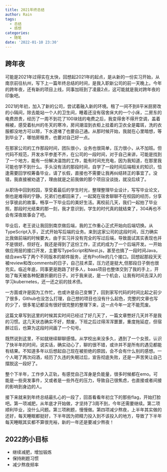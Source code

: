 ```yaml
---
title: 2021年终总结
author: Rain
tags:
  - 总结
  - 感想
categories:
  - 随笔
date: '2022-01-10 23:30'
---
```


## 跨年夜

可能是2021年过得实在太快，回想起2021年的起点，是从新的一份实习开始，从南京前往杭州，写下上一篇年终总结的时间，是我入职新公司的前一天晚上。今年的跨年夜，还有新的项目上线，同事加班到了凌晨2点，这可能就是我对跨年夜的印象吧。

2021的年初，加入了新的公司，尝试着融入新的环境。租了一间不到8平米厨房改的小隔间，除去能站一个人的卫生间，睡着还没有宿舍床大的一个小床，二房东的电费昂贵，经历了一周不到花了100块钱的电费之后，我变得舍不得开空调，盖着棉被，感受着杭州的冬天的寒冷，房间潮湿到衣柜上挂着的卫衣全是霉斑，洗的衣服都没地方可以晾，下水道堵了也要自己通。从那时候开始，我就在心里暗想，等到毕业了，哪怕房租贵，也要对自己好一点。

在那家公司的工作那段时间，团队很小，业务也很简单，压力很小，从不加班。但代码不规范，开发水平参差不齐，在公司的一段时间，对于自己来讲，可能是找到了一个地方，能有一份解决温饱的工作，能有时间充充电，因为我知道，在那里我可能也学不到什么。手头没有活的那段时间，自学了一段时间后端相关的知识，恰逢需要回学校筹备毕业，请了长假，直接也不需要让我再纠结转正的事宜了。没错，我直接被劝退了，理由就是之前我做的那个项目没谈拢，就没后续了。

从职场中回到校园，享受着最后的学生时光，整理整理毕业设计，写写毕业论文，倒也是难得的宁静。兄弟们也都回来了，一起窝在宿舍聊聊不在校园的经历，分享分享彼此的故事，畅享一下毕业后的美好生活。离校前几天，我们一起拍了毕业照，那段时光结束的那一刻，我才意识到，学生的时代真的就结束了，304再也不会有深夜故事会了吧。

毕业后，老王说让我回到南京做后端，我的工作重心正式开始向后端切换。从TypeScript入手，正式开始写后端的业务。来到这家公司的这段时间，压力确实比我做前端的时候要大，由于实习并没有完全的写过后端，导致面试其实表现也并不是很好。但好在，我还是得到了这份工作，正式的成为了一个后端开发。一开始做应用层的接口开发，主要写TypeScript和Nest.js，甚至也搞了一段时间Java，结合aws写了两个不同版本的邮件服务，还有Profile的几个接口。回想起那段天天被review和改comments的日子，自己技术菜，压力还是挺大,但那段日子倒也很充实。临近年底，同事更是跑路了好多人，baas项目也整体交到了我的手上，开始了每天被各种配置折磨的日子。对于我来说，是一个机会，让我有时间去深入的学习kubernetes，还一还之前的技术债。

一方面或许是因为工作忙，也或许是自己变懒了，回到家写代码的时间比起之前少了很多，Github也没怎么打理，自己想的项目也没有什么起色，完整的文章也写的少了，很多笔记都没有很好很完整的整理下来，这一点今年一定不能荒废。

这篇文章写到这里的时候其实时间已经过了好几天了，一篇文章憋好几天并不是我的习惯。这几天状态确实不好，颓废，下班之后过得浑浑噩噩，重度拖延症，但宿醉过后，也算为这段时间画了一个句号。

既然说到这里，不如就继续聊聊感情。从学校出来没多久，遇到了一个女孩，认识了快半年的时间，说实话，确实动心了，聊的很不错，或许并不是所有的遇见都能有结果。不知道多年以后想起自己现在被拒绝的原因，会不会有什么别的感想。一个人喝了两次闷酒，经历了久违的失眠过后，宣告彻底失败，还是一声苦笑让自己摆脱这一段好了。

整个下半年，工作步入正轨，有感觉自己浑身是负能量，很多时候都在emo。可能是一些突发事件，又或者是一些外在的压力，导致自己很焦虑，也直接或者间接的影响到身边的人。

接下来就来到年终总结最扎心的一段了，回首看看年初立下的那些flag，开始打脸吧。第一项减肥，从年底才开始做，才坚持了3周不到，今年还需要继续。第二项顺利毕业，没什么问题。第三项刷题，慢慢做。第四项减少熬夜，上半年其实做的还好，每天睡眠都挺好，下半年因为把精力投入到不该投入的地方，导致了下半年每天睡眠其实都不算很充裕，新的一年还是要减少熬夜！

## 2022的小目标

- 继续减肥，增加锻炼
- 保持刷题习惯
- 减少熬夜频率

<Boxx/>
